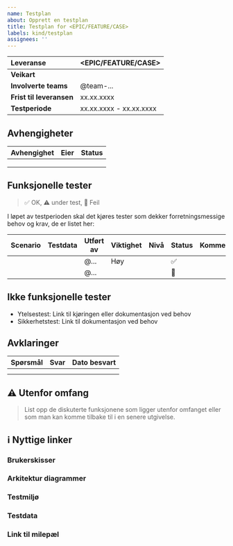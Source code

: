 ```yaml
---
name: Testplan
about: Opprett en testplan 
title: Testplan for <EPIC/FEATURE/CASE>
labels: kind/testplan
assignees: ''
---
```


| **Leveranse**            | <EPIC/FEATURE/CASE>                               |
|:-------------------------|:--------------------------------------------------|
| **Veikart**              |                                                   |
| **Involverte teams**     | @team-...                                         |
| **Frist til leveransen** | xx.xx.xxxx                                        |
| **Testperiode**          | xx.xx.xxxx - xx.xx.xxxx                           |


## Avhengigheter

| **Avhengighet**                    | **Eier**                   | **Status** |
|:-----------------------------------|:---------------------------|:-----------|
|                                    |                            |            |
|                                    |                            |            |
|                                    |                            |            |


## Funksjonelle tester
> ✅ OK, ⚠️ under test, 🛑 Feil

I løpet av testperioden skal det kjøres tester som dekker forretningsmessige behov og krav, de er listet her:

| Scenario   | Testdata | Utført av   | Viktighet | Nivå  | Status | Kommentar |
|------------|----------|-------------|-----------|-------|--------|-----------|
|            |          | @...        | Høy       |       | ✅     |           |
|            |          | @...        |           |       | 🛑     |           |


## Ikke funksjonelle tester

- Ytelsestest: Link til kjøringen eller dokumentasjon ved behov
- Sikkerhetstest: Link til dokumentasjon ved behov


## Avklaringer

| **Spørsmål**               | **Svar**                     | **Dato besvart** |
|:---------------------------|:-----------------------------|:-----------------|
|                            |                              |                  |
|                            |                              |                  | |                            |                              |                  |

## ⚠️ Utenfor omfang
> List opp de diskuterte funksjonene som ligger utenfor omfanget eller som man kan komme tilbake til i en senere utgivelse.


## :information_source: Nyttige linker

### Brukerskisser
### Arkitektur diagrammer
### Testmiljø
### Testdata
### Link til milepæl

